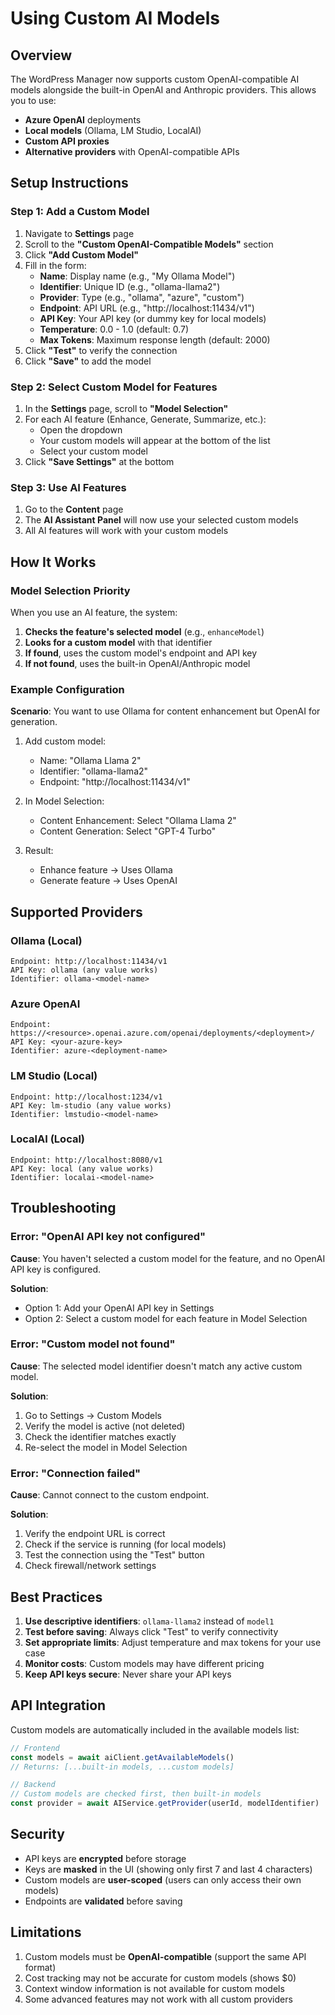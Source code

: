 # Using Custom AI Models

## Overview

The WordPress Manager now supports custom OpenAI-compatible AI models alongside the built-in OpenAI and Anthropic providers. This allows you to use:

- **Azure OpenAI** deployments
- **Local models** (Ollama, LM Studio, LocalAI)
- **Custom API proxies**
- **Alternative providers** with OpenAI-compatible APIs

## Setup Instructions

### Step 1: Add a Custom Model

1. Navigate to **Settings** page
2. Scroll to the **"Custom OpenAI-Compatible Models"** section
3. Click **"Add Custom Model"**
4. Fill in the form:
   - **Name**: Display name (e.g., "My Ollama Model")
   - **Identifier**: Unique ID (e.g., "ollama-llama2")
   - **Provider**: Type (e.g., "ollama", "azure", "custom")
   - **Endpoint**: API URL (e.g., "http://localhost:11434/v1")
   - **API Key**: Your API key (or dummy key for local models)
   - **Temperature**: 0.0 - 1.0 (default: 0.7)
   - **Max Tokens**: Maximum response length (default: 2000)
5. Click **"Test"** to verify the connection
6. Click **"Save"** to add the model

### Step 2: Select Custom Model for Features

1. In the **Settings** page, scroll to **"Model Selection"**
2. For each AI feature (Enhance, Generate, Summarize, etc.):
   - Open the dropdown
   - Your custom models will appear at the bottom of the list
   - Select your custom model
3. Click **"Save Settings"** at the bottom

### Step 3: Use AI Features

1. Go to the **Content** page
2. The **AI Assistant Panel** will now use your selected custom models
3. All AI features will work with your custom models

## How It Works

### Model Selection Priority

When you use an AI feature, the system:

1. **Checks the feature's selected model** (e.g., `enhanceModel`)
2. **Looks for a custom model** with that identifier
3. **If found**, uses the custom model's endpoint and API key
4. **If not found**, uses the built-in OpenAI/Anthropic model

### Example Configuration

**Scenario**: You want to use Ollama for content enhancement but OpenAI for generation.

1. Add custom model:
   - Name: "Ollama Llama 2"
   - Identifier: "ollama-llama2"
   - Endpoint: "http://localhost:11434/v1"
   
2. In Model Selection:
   - Content Enhancement: Select "Ollama Llama 2"
   - Content Generation: Select "GPT-4 Turbo"

3. Result:
   - Enhance feature → Uses Ollama
   - Generate feature → Uses OpenAI

## Supported Providers

### Ollama (Local)

```
Endpoint: http://localhost:11434/v1
API Key: ollama (any value works)
Identifier: ollama-<model-name>
```

### Azure OpenAI

```
Endpoint: https://<resource>.openai.azure.com/openai/deployments/<deployment>/
API Key: <your-azure-key>
Identifier: azure-<deployment-name>
```

### LM Studio (Local)

```
Endpoint: http://localhost:1234/v1
API Key: lm-studio (any value works)
Identifier: lmstudio-<model-name>
```

### LocalAI (Local)

```
Endpoint: http://localhost:8080/v1
API Key: local (any value works)
Identifier: localai-<model-name>
```

## Troubleshooting

### Error: "OpenAI API key not configured"

**Cause**: You haven't selected a custom model for the feature, and no OpenAI API key is configured.

**Solution**: 
- Option 1: Add your OpenAI API key in Settings
- Option 2: Select a custom model for each feature in Model Selection

### Error: "Custom model not found"

**Cause**: The selected model identifier doesn't match any active custom model.

**Solution**:
1. Go to Settings → Custom Models
2. Verify the model is active (not deleted)
3. Check the identifier matches exactly
4. Re-select the model in Model Selection

### Error: "Connection failed"

**Cause**: Cannot connect to the custom endpoint.

**Solution**:
1. Verify the endpoint URL is correct
2. Check if the service is running (for local models)
3. Test the connection using the "Test" button
4. Check firewall/network settings

## Best Practices

1. **Use descriptive identifiers**: `ollama-llama2` instead of `model1`
2. **Test before saving**: Always click "Test" to verify connectivity
3. **Set appropriate limits**: Adjust temperature and max tokens for your use case
4. **Monitor costs**: Custom models may have different pricing
5. **Keep API keys secure**: Never share your API keys

## API Integration

Custom models are automatically included in the available models list:

```typescript
// Frontend
const models = await aiClient.getAvailableModels()
// Returns: [...built-in models, ...custom models]

// Backend
// Custom models are checked first, then built-in models
const provider = await AIService.getProvider(userId, modelIdentifier)
```

## Security

- API keys are **encrypted** before storage
- Keys are **masked** in the UI (showing only first 7 and last 4 characters)
- Custom models are **user-scoped** (users can only access their own models)
- Endpoints are **validated** before saving

## Limitations

1. Custom models must be **OpenAI-compatible** (support the same API format)
2. Cost tracking may not be accurate for custom models (shows $0)
3. Context window information is not available for custom models
4. Some advanced features may not work with all custom providers

